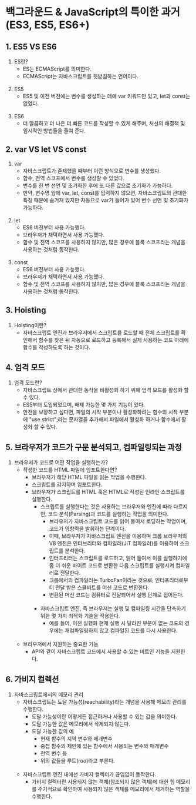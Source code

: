 # 백그라운드 & JavaScript의 특이한 과거(ES3, ES5, ES6+)

## 1. ES5 VS ES6
1. ES란?
    - ES는 ECMAScript를 의미한다.
    - ECMAScript는 자바스크립트를 뒷받침하는 언어이다.<br><br>
2. ES5
    - ES5 및 이전 버전에는 변수를 생성하는 데에 var 키워드만 있고, let과 const는 없었다.<br><br>
3. ES6
    - 더 깔끔하고 더 나은 더 빠른 코드를 작성할 수 있게 해주며, 처선의 해결책 및 임시적인 방법들을 줄여 준다.

## 2. var VS let VS const
1. var
    - 자바스크립트가 존재했을 때부터 이런 방식으로 변수를 생성했다.
    - 함수, 전역 스코프에서 변수를 생성할 수 있었다.
    - 변수를 한 번 선언 및 초기화한 후에 또 다른 값으로 초기화가 가능하다.
    - 만약, 변수명 앞에 var, let, const를 입력하지 않으면, 자바스크립트의 관대한 특징 때문에 숨겨져 있지만 자동으로 var가 들어가 있어 변수 선언 및 초기화가 가능하다.<br><br>
2. let
    - ES6 버전부터 사용 가능했다.
    - 브라우저가 채택하면서 사용 가능했다.
    - 함수 및 전역 스코프를 사용하지 않지만, 많은 경우에 블록 스코프라는 개념을 사용하는 것처럼 동작한다.<br><br>
3. const
    - ES6 버전부터 사용 가능했다.
    - 브라우저가 채택하면서 사용 가능했다.
    - 함수 및 전역 스코프를 사용하지 않지만, 많은 경우에 블록 스코프라는 개념을 사용하는 것처럼 동작한다.

## 3. Hoisting
1. Hoisting이란?
    - 자바스크립트 엔진과 브라우저에서 스크립트를 로드할 때 전체 스크립트를 확인해서 함수를 찾은 뒤 자동으로 로드하고 등록해서 실제 사용하는 코드 아래에 함수를 작성하도록 하는 것이다.

## 4. 엄격 모드
1. 엄격 모드란?
    - 자바스크립트 상에서 관대한 동작을 비활성화 하기 위해 엄격 모드를 활성화 할 수 있다.
    - ES5부터 도입되었으며, 배제 가능한 몇 가지 기능이 있다.
    - 안전을 보장하고 싶다면, 파일의 시작 부분이나 활성화하려는 함수의 시작 부분에 "use strict";라는 문자열을 추가해서 파일에서 활성화 하거나 함수에서 활성화 할 수 있다.

## 5. 브라우저가 코드가 구문 분석되고, 컴파일링되는 과정
1. 브라우저가 코드로 어떤 작업을 실행하는가?
    - 작성한 코드를 HTML 파일에 임포트한다면?
        - 브라우저가 해당 HTML 파일을 읽는 작업을 수행한다.
        - 스크립트를 감지하며 임포트한다.
        - 브라우저가 스크립트를 HTML 혹은 HTML로 작성된 인라인 스크립트를 실행한다.
            - 스크립트를 실행한다는 것은 사용하는 브라우저와 엔진에 따라 다르지만, 코드 분석(Parsing)과 코드를 실행하는 작업을 의미한다.
                - 브라우저가 자바스크립트 코드를 읽어 들여서 로딩하는 작업이며, 코드가 영향력을 발휘하는 단계이다.
                - 이때, 브라우저가 자바스크립트 엔진을 이용하며 크롬 브라우저의 V8 엔진은 인터브리터와 컴파일러(JiT 컴파일러)를 이용하여 스크립트를 분석한다.
                - 인터프리터는 스크립트를 로드하고, 읽어 들여서 이를 실행하기에 좀 더 쉬운 바이트 코드로 변환한 다음 스크립트를 실행시켜 컴파일러로 전달한다.
                - 크롬에서의 컴파일러는 TurboFan이라는 것으로, 인터프리터로부터 전달 받은 스클비트를 머신 코드로 변환한다.
                - 변환된 머신 코드는 컴퓨터로 전달되어서 실행 단계로 접어든다.<br><br>
            - 자바스크립트 엔진, 즉 브라우저는 실행 및 컴파일링 시간을 단축하기 위한 몇 가지 최적화 기술을 적용한다.
                - 예를 들어, 이전 실행화 현재 실행 시 달라진 부분이 없는 코드의 경우에는 재컴파일링하지 않고 컴파일된 코드를 다시 사용한다.<br><br>
    - 브라우저에서 지원하는 중요한 기능
        - API와 같이 자바스크립트 코드에서 사용할 수 있는 비트인 기능을 지원한다.

## 6. 가비지 컬렉션
1. 자바스크립트에서의 메모리 관리
    - 자바스크립트는 도달 가능성(reachability)라는 개념을 사용해 메모리 관리를 수행한다.
        - 도달 가능성이란 어떻게든 접근하거나 사용할 수 있는 값을 의미한다.
        - 도달 가능한 값은 메모리에서 삭제되지 않는다.
        - 도달 가능한 값의 예
            - 현재 함수의 지역 변수와 매개변수
            - 중첩 함수의 체인에 있는 함수에서 사용되는 변수와 매개변수
            - 전역 변수 등
            - 위의 값들을 루트(roo)라고 부른다.<br><br>
    - 자바스크립트 엔진 내에선 가비지 컬렉터가 끊임없이 동작한다.
        - 가비지 컬렉터란 사용되지 않는 객체(참조되지 않은 객체)에 대한 힙 메모리를 주기적으로 확인하여 사용되지 않은 객체를 메모리에서 제거하는 역할을 수행한다.